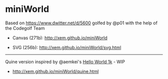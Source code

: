 miniWorld
==

Based on https://www.dwitter.net/d/5600 golfed by @p01 with the help of the Codegolf Team

- Canvas (271b): http://xem.github.io/miniWorld

- SVG (256b): http://xem.github.io/miniWorld/svg.html

---

Quine version inspired by @aemkei's [Hello World 1k](http://aem1k.com/world/) - WIP

- http://xem.github.io/miniWorld/quine.html